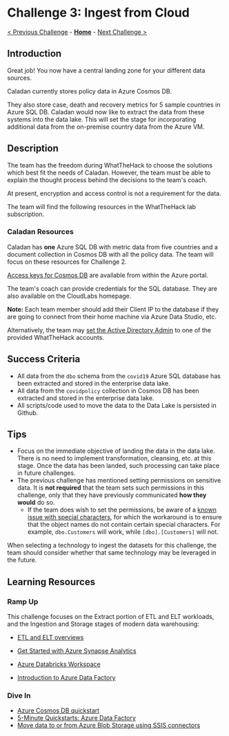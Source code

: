 # Challenge 3: Ingest from Cloud

[< Previous Challenge](./02-Provision.md) - **[Home](../README.md)** - [Next Challenge >](./04-OnPremIngest.md)

## Introduction

Great job! You now have a central landing zone for your different data sources.

Caladan currently stores policy data in
Azure Cosmos DB.

They also store case, death and recovery metrics for 5 sample countries in Azure SQL DB.  Caladan would now like to extract the data from these systems into the data lake.
This will set the stage for incorporating additional data from the on-premise country data from the Azure VM.

## Description

The team has the freedom during WhatTheHack to choose the solutions which best fit the needs of Caladan.
However, the team must be able to explain the thought process behind the decisions to the team's coach.

At present, encryption and access control is not a requirement for the data.

The team will find the following resources in the WhatTheHack lab subscription.

### Caladan Resources

Caladan has **one** Azure SQL DB with metric data from five countries and a document collection in Cosmos DB with all the policy data.
The team will focus on these resources for Challenge 2.

[Access keys for Cosmos DB](https://docs.microsoft.com/en-us/azure/cosmos-db/secure-access-to-data)
are available from within the Azure portal.

The team's coach can provide credentials for the SQL database. They are also available on the CloudLabs homepage.

**Note:** Each team member should add their Client IP to the database if they are going to connect from their home machine via Azure Data Studio, etc.

Alternatively, the team may [set the Active Directory Admin](https://docs.microsoft.com/en-us/azure/sql-database/sql-database-aad-authentication-configure#provision-an-azure-active-directory-administrator-for-your-azure-sql-database-server)
to one of the provided WhatTheHack accounts.

## Success Criteria

- All data from the `dbo` schema from the `covid19` Azure SQL database
has been extracted and stored in the enterprise data lake.
- All data from the `covidpolicy` collection in Cosmos DB
has been extracted and stored in the enterprise data lake.
- All scripts/code used to move the data to the Data Lake is persisted in Github.

## Tips

- Focus on the immediate objective of landing the data in the data lake.
There is no need to implement transformation, cleansing, etc. at this stage.
Once the data has been landed, such processing can take place in future challenges.
- The previous challenge has mentioned setting permissions on sensitive data.
It is **not required** that the team sets such permissions in this challenge,
only that they have previously communicated **how they would** do so.
    - If the team does wish to set the permissions, be aware
    of a [known issue with special characters](https://github.com/Microsoft/AzureStorageExplorer/issues/980),
    for which the workaround is to ensure that the object names do not contain
    certain special characters. For example, `dbo.Customers` will work, while
    `[dbo].[Customers]` will not.

When selecting a technology to ingest the datasets for this challenge,
the team should consider whether that same technology may be leveraged in the future.

## Learning Resources

### Ramp Up

This challenge focuses on the Extract portion of ETL and ELT workloads,
and the Ingestion and Storage stages of modern data warehousing:

- [ETL and ELT overviews](https://docs.microsoft.com/en-us/azure/architecture/data-guide/relational-data/etl)

- [Get Started with Azure Synapse Analytics](https://docs.microsoft.com/en-us/azure/synapse-analytics/get-started)

- [Azure Databricks Workspace](https://docs.microsoft.com/en-us/azure/databricks/scenarios/workspace/)

- [Introduction to Azure Data Factory](https://docs.microsoft.com/en-us/azure/data-factory/introduction)

### Dive In
- [Azure Cosmos DB quickstart](https://docs.microsoft.com/en-us/azure/cosmos-db/create-cosmosdb-resources-portal)
- [5-Minute Quickstarts: Azure Data Factory](https://docs.microsoft.com/en-us/azure/data-factory/#5-minute-quickstarts)
- [Move data to or from Azure Blob Storage using SSIS connectors](https://docs.microsoft.com/en-us/azure/machine-learning/team-data-science-process/move-data-to-azure-blob-using-ssis)

